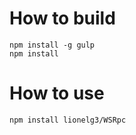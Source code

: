 # How to build

    npm install -g gulp
    npm install
    
# How to use
    
    npm install lionelg3/WSRpc
    
